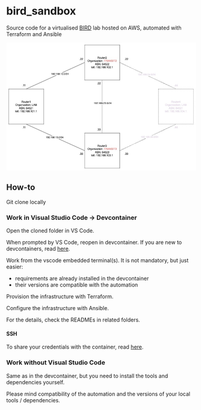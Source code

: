 # bird_sandbox
Source code for a virtualised [BIRD](https://bird.network.cz/) lab hosted on AWS, automated with Terraform and Ansible

![BIRD Sandbox](bird_sandbox.jpg)

## How-to
Git clone locally

### Work in Visual Studio Code -> Devcontainer

Open the cloned folder in VS Code.

When prompted by VS Code, reopen in devcontainer. If you are new to devcontainers, read [here](https://code.visualstudio.com/docs/remote/containers).

Work from the vscode embedded terminal(s). It is not mandatory, but just easier: 

- requirements are already installed in the devcontainer
- their versions are compatible with the automation

Provision the infrastructure with Terraform. 

Configure the infrastructure with Ansible.

For the details, check the READMEs in related folders.

#### SSH
To share your credentials with the container, read [here](https://code.visualstudio.com/docs/remote/containers#_sharing-git-credentials-with-your-container).

### Work without Visual Studio Code

Same as in the devcontainer, but you need to install the tools and dependencies yourself. 

Please mind compatibility of the automation and the versions of your local tools / dependencies. 
